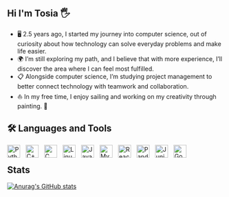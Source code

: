 ## Hi I'm Tosia 🖐️
- 🖥️ 2.5 years ago, I started my journey into computer science, out of curiosity about how technology can solve everyday problems and make life easier.
- 🌍 I’m still exploring my path, and I believe that with more experience, I’ll discover the area where I can feel most fulfilled.
- 📋 Alongside computer science, I’m studying project management to better connect technology with teamwork and collaboration.
- ⛵ In my free time, I enjoy sailing and working on my creativity through painting. 🎨


## 🛠️ Languages and Tools

<img align="left" alt="Python" width="30px" style="padding-right:10px;" src="https://cdn.jsdelivr.net/gh/devicons/devicon/icons/python/python-original.svg" />
<img align="left" alt="C++" width="30px" style="padding-right:10px;" src="https://cdn.jsdelivr.net/gh/devicons/devicon/icons/cplusplus/cplusplus-original.svg" />
<img align="left" alt="C" width="30px" style="padding-right:10px;" src="https://cdn.jsdelivr.net/gh/devicons/devicon/icons/c/c-original.svg" />
<img align="left" alt="Linux" width="30px" style="padding-right:10px;" src="https://cdn.jsdelivr.net/gh/devicons/devicon/icons/linux/linux-original.svg" />
<img align="left" alt="Java" width="30px" style="padding-right:10px;" src="https://cdn.jsdelivr.net/gh/devicons/devicon/icons/java/java-original.svg" />
<img align="left" alt="MySQL" width="30px" style="padding-right:10px;" src="https://cdn.jsdelivr.net/gh/devicons/devicon/icons/mysql/mysql-original.svg" />
<img align="left" alt="React" width="30px" style="padding-right:10px;" src="https://cdn.jsdelivr.net/gh/devicons/devicon/icons/react/react-original.svg" />
<img align="left" alt="Pandas" width="30px" style="padding-right:10px;" src="https://cdn.jsdelivr.net/gh/devicons/devicon/icons/pandas/pandas-original.svg" />
<img align="left" alt="Juniper" width="30px" style="padding-right:10px;" src="https://static.cdnlogo.com/logos/j/83/juniper-networks.svg" />
<img align="left" alt="Google Colab" width="30px" style="padding-right:10px;" src="https://upload.wikimedia.org/wikipedia/commons/d/d0/Google_Colaboratory_SVG_Logo.svg" />
<br />

## Stats

[![Anurag's GitHub stats](https://github-readme-stats.vercel.app/apiTosiaCh=anuraghazra)](https://github.com/anuraghazra/github-readme-stats)


<!--
**TosiaCh/TosiaCh** is a ✨ _special_ ✨ repository because its `README.md` (this file) appears on your GitHub profile.

Here are some ideas to get you started:

- 🔭 I’m currently working on ...
- 🌱 I’m currently learning ...
- 👯 I’m looking to collaborate on ...
- 🤔 I’m looking for help with ...
- 💬 Ask me about ...
- 📫 How to reach me: ...
- 😄 Pronouns: ...
- ⚡ Fun fact: ...
-->
